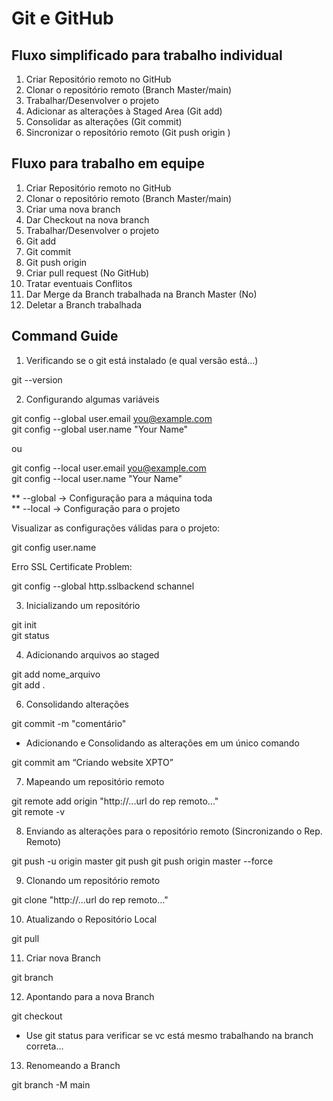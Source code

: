 # Git e GitHub
## Fluxo simplificado para trabalho individual
1. Criar Repositório remoto no GitHub
2. Clonar o repositório remoto (Branch Master/main)
3. Trabalhar/Desenvolver o projeto 
4. Adicionar as alterações à Staged Area (Git add) 
5. Consolidar as alterações (Git commit) 
6. Sincronizar o repositório remoto (Git push origin <nomeDaBranch>) 


## Fluxo para trabalho em equipe
1. Criar Repositório remoto no GitHub 
2. Clonar o repositório remoto (Branch Master/main)
3. Criar uma nova branch
4. Dar Checkout na nova branch 
3. Trabalhar/Desenvolver o projeto 
4. Git add <file-name>
5. Git commit 
6. Git push origin <nomeDaBranch>
7. Criar pull request (No GitHub)
8. Tratar eventuais Conflitos
9. Dar Merge da Branch trabalhada na Branch Master (No)
10. Deletar a Branch trabalhada 

## Command Guide
1. Verificando se o git está instalado (e qual versão está...)

git --version 

2. Configurando algumas variáveis 

git config --global user.email you@example.com   
git config --global user.name "Your Name"  
  
ou   
  
git config --local user.email you@example.com  
git config --local user.name "Your Name"  
  
** --global -> Configuração para a máquina toda   
** --local  -> Configuração para o projeto   
  
Visualizar as configurações válidas para o projeto:  
  
git config user.name
  
Erro SSL Certificate Problem:  

git config --global http.sslbackend schannel  

3. Inicializando um repositório 

git init  
git status 

4. Adicionando arquivos ao staged 

git add nome_arquivo   
git add . 

6. Consolidando alterações 

git commit -m "comentário"

- Adicionando e Consolidando as alterações em um único comando

git commit am “Criando website XPTO”


7. Mapeando um repositório remoto

git remote add origin "http://...url do rep remoto..."  
git remote -v 

8. Enviando as alterações para o repositório remoto (Sincronizando o Rep. Remoto)

git push -u origin master 
git push 
git push origin master --force   

9. Clonando um repositório remoto 

git clone "http://...url do rep remoto..."

10. Atualizando o Repositório Local 

git pull 

11. Criar nova Branch 

git branch <nomeDaNovaBranch>

12. Apontando para a nova Branch 

git checkout <nomeDaNovaBranch>

* Use git status para verificar se vc está mesmo trabalhando na 
branch correta...


13. Renomeando a Branch

git branch -M main 